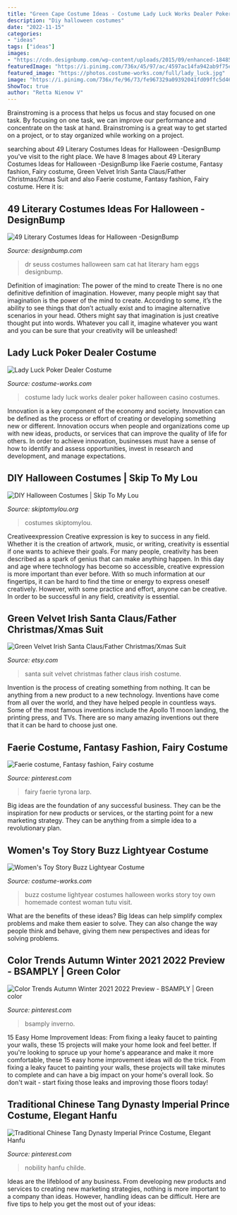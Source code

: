 ```yaml
---
title: "Green Cape Costume Ideas - Costume Lady Luck Works Dealer Poker Halloween Casino Costumes"
description: "Diy halloween costumes"
date: "2022-11-15"
categories:
- "ideas"
tags: ["ideas"]
images:
- "https://cdn.designbump.com/wp-content/uploads/2015/09/enhanced-18485-1443030430-1.jpg"
featuredImage: "https://i.pinimg.com/736x/45/97/ac/4597ac14fa942ab9f75eaae01a38a5da.jpg"
featured_image: "https://photos.costume-works.com/full/lady_luck.jpg"
image: "https://i.pinimg.com/736x/fe/96/73/fe967329a09392041fd09ffc5d465b31.jpg"
ShowToc: true
author: "Retta Nienow V"
---
```



Brainstroming is a process that helps us focus and stay focused on one task. By focusing on one task, we can improve our performance and concentrate on the task at hand. Brainstroming is a great way to get started on a project, or to stay organized while working on a project.

	

		
searching about 49 Literary Costumes Ideas for Halloween -DesignBump you've visit to the right place. We have 8 Images about 49 Literary Costumes Ideas for Halloween -DesignBump like Faerie costume, Fantasy fashion, Fairy costume, Green Velvet Irish Santa Claus/Father Christmas/Xmas Suit and also Faerie costume, Fantasy fashion, Fairy costume. Here it is:
		
    
## 49 Literary Costumes Ideas For Halloween -DesignBump

<img loading=lazy src="https://cdn.designbump.com/wp-content/uploads/2015/09/enhanced-18485-1443030430-1.jpg" onerror="this.onerror=null;this.src='https://tse4.mm.bing.net/th?id=OIP.8_TmX7H-FROFMsrhEwVnKQHaK6&amp;pid=15.1';" alt="49 Literary Costumes Ideas for Halloween -DesignBump">

_Source: designbump.com_

>dr seuss costumes halloween sam cat hat literary ham eggs designbump. 

	

Definition of imagination: The power of the mind to create
There is no one definitive definition of imagination. However, many people might say that imagination is the power of the mind to create. According to some, it’s the ability to see things that don’t actually exist and to imagine alternative scenarios in your head. Others might say that imagination is just creative thought put into words. Whatever you call it, imagine whatever you want and you can be sure that your creativity will be unleashed!

    
## Lady Luck Poker Dealer Costume

<img loading=lazy src="https://photos.costume-works.com/full/lady_luck.jpg" onerror="this.onerror=null;this.src='https://tse2.mm.bing.net/th?id=OIP.nZ8xq-gmJnAgg-v_frNrLwHaJ4&amp;pid=15.1';" alt="Lady Luck Poker Dealer Costume">

_Source: costume-works.com_

>costume lady luck works dealer poker halloween casino costumes. 

	

Innovation is a key component of the economy and society. Innovation can be defined as the process or effort of creating or developing something new or different. Innovation occurs when people and organizations come up with new ideas, products, or services that can improve the quality of life for others. In order to achieve innovation, businesses must have a sense of how to identify and assess opportunities, invest in research and development, and manage expectations.

    
## DIY Halloween Costumes | Skip To My Lou

<img loading=lazy src="https://www.skiptomylou.org/wp-content/uploads/2015/09/easy-butterfly-costume.jpg" onerror="this.onerror=null;this.src='https://tse1.mm.bing.net/th?id=OIP._vNuwbuR3ojbBV8PEg_xvgHaKm&amp;pid=15.1';" alt="DIY Halloween Costumes | Skip To My Lou">

_Source: skiptomylou.org_

>costumes skiptomylou. 

	

Creativeexpression
Creative expression is key to success in any field. Whether it is the creation of artwork, music, or writing, creativity is essential if one wants to achieve their goals. For many people, creativity has been described as a spark of genius that can make anything happen. In this day and age where technology has become so accessible, creative expression is more important than ever before. With so much information at our fingertips, it can be hard to find the time or energy to express oneself creatively. However, with some practice and effort, anyone can be creative. In order to be successful in any field, creativity is essential.

    
## Green Velvet Irish Santa Claus/Father Christmas/Xmas Suit

<img loading=lazy src="https://img1.etsystatic.com/028/0/6407748/il_570xN.510483423_j7vf.jpg" onerror="this.onerror=null;this.src='https://tse2.mm.bing.net/th?id=OIP.P67jlTdrYPI5J_QPq8rP1gHaJ4&amp;pid=15.1';" alt="Green Velvet Irish Santa Claus/Father Christmas/Xmas Suit">

_Source: etsy.com_

>santa suit velvet christmas father claus irish costume. 

	

Invention is the process of creating something from nothing. It can be anything from a new product to a new technology. Inventions have come from all over the world, and they have helped people in countless ways. Some of the most famous inventions include the Apollo 11 moon landing, the printing press, and TVs. There are so many amazing inventions out there that it can be hard to choose just one.

    
## Faerie Costume, Fantasy Fashion, Fairy Costume

<img loading=lazy src="https://i.pinimg.com/736x/04/a4/aa/04a4aace491a631c46af1db142546765--art-costumes-fantasy-costumes.jpg" onerror="this.onerror=null;this.src='https://tse1.mm.bing.net/th?id=OIP.9IHJM0bRlGcB-k4PwVN9CgHaLJ&amp;pid=15.1';" alt="Faerie costume, Fantasy fashion, Fairy costume">

_Source: pinterest.com_

>fairy faerie tyrona larp. 

	

Big ideas are the foundation of any successful business. They can be the inspiration for new products or services, or the starting point for a new marketing strategy. They can be anything from a simple idea to a revolutionary plan.

    
## Women&#039;s Toy Story Buzz Lightyear Costume

<img loading=lazy src="https://photos.costume-works.com/full/buzz_lightyear8.jpg" onerror="this.onerror=null;this.src='https://tse2.mm.bing.net/th?id=OIP.Uuj-eUvzqfLlvvIHNNMibAHaO3&amp;pid=15.1';" alt="Women&#039;s Toy Story Buzz Lightyear Costume">

_Source: costume-works.com_

>buzz costume lightyear costumes halloween works story toy own homemade contest woman tutu visit. 

	

What are the benefits of these ideas?
Big Ideas can help simplify complex problems and make them easier to solve. They can also change the way people think and behave, giving them new perspectives and ideas for solving problems.

    
## Color Trends Autumn Winter 2021 2022 Preview - BSAMPLY | Green Color

<img loading=lazy src="https://i.pinimg.com/736x/fe/96/73/fe967329a09392041fd09ffc5d465b31.jpg" onerror="this.onerror=null;this.src='https://tse2.mm.bing.net/th?id=OIP.iVtblGKrV8ZHkVXUxidmXgHaKd&amp;pid=15.1';" alt="Color Trends Autumn Winter 2021 2022 Preview - BSAMPLY | Green color">

_Source: pinterest.com_

>bsamply inverno. 

	

15 Easy Home Improvement Ideas: From fixing a leaky faucet to painting your walls, these 15 projects will make your home look and feel better.
If you're looking to spruce up your home's appearance and make it more comfortable, these 15 easy home improvement ideas will do the trick. From fixing a leaky faucet to painting your walls, these projects will take minutes to complete and can have a big impact on your home's overall look. So don't wait - start fixing those leaks and improving those floors today!

    
## Traditional Chinese Tang Dynasty Imperial Prince Costume, Elegant Hanfu

<img loading=lazy src="https://i.pinimg.com/736x/45/97/ac/4597ac14fa942ab9f75eaae01a38a5da.jpg" onerror="this.onerror=null;this.src='https://tse4.mm.bing.net/th?id=OIP.Npx3bfX5YlUEbImOIHyKmQAAAA&amp;pid=15.1';" alt="Traditional Chinese Tang Dynasty Imperial Prince Costume, Elegant Hanfu">

_Source: pinterest.com_

>nobility hanfu childe. 

	

Ideas are the lifeblood of any business. From developing new products and services to creating new marketing strategies, nothing is more important to a company than ideas. However, handling ideas can be difficult. Here are five tips to help you get the most out of your ideas:

